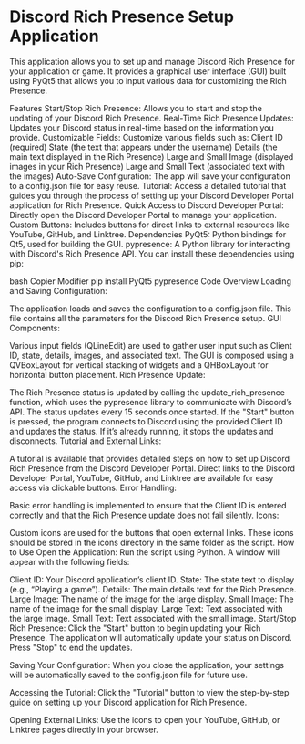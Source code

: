 # Discord Rich Presence Setup Application
This application allows you to set up and manage Discord Rich Presence for your application or game. It provides a graphical user interface (GUI) built using PyQt5 that allows you to input various data for customizing the Rich Presence.

Features
Start/Stop Rich Presence: Allows you to start and stop the updating of your Discord Rich Presence.
Real-Time Rich Presence Updates: Updates your Discord status in real-time based on the information you provide.
Customizable Fields: Customize various fields such as:
Client ID (required)
State (the text that appears under the username)
Details (the main text displayed in the Rich Presence)
Large and Small Image (displayed images in your Rich Presence)
Large and Small Text (associated text with the images)
Auto-Save Configuration: The app will save your configuration to a config.json file for easy reuse.
Tutorial: Access a detailed tutorial that guides you through the process of setting up your Discord Developer Portal application for Rich Presence.
Quick Access to Discord Developer Portal: Directly open the Discord Developer Portal to manage your application.
Custom Buttons: Includes buttons for direct links to external resources like YouTube, GitHub, and Linktree.
Dependencies
PyQt5: Python bindings for Qt5, used for building the GUI.
pypresence: A Python library for interacting with Discord's Rich Presence API.
You can install these dependencies using pip:

bash
Copier
Modifier
pip install PyQt5 pypresence
Code Overview
Loading and Saving Configuration:

The application loads and saves the configuration to a config.json file. This file contains all the parameters for the Discord Rich Presence setup.
GUI Components:

Various input fields (QLineEdit) are used to gather user input such as Client ID, state, details, images, and associated text.
The GUI is composed using a QVBoxLayout for vertical stacking of widgets and a QHBoxLayout for horizontal button placement.
Rich Presence Update:

The Rich Presence status is updated by calling the update_rich_presence function, which uses the pypresence library to communicate with Discord’s API. The status updates every 15 seconds once started.
If the "Start" button is pressed, the program connects to Discord using the provided Client ID and updates the status. If it’s already running, it stops the updates and disconnects.
Tutorial and External Links:

A tutorial is available that provides detailed steps on how to set up Discord Rich Presence from the Discord Developer Portal.
Direct links to the Discord Developer Portal, YouTube, GitHub, and Linktree are available for easy access via clickable buttons.
Error Handling:

Basic error handling is implemented to ensure that the Client ID is entered correctly and that the Rich Presence update does not fail silently.
Icons:

Custom icons are used for the buttons that open external links. These icons should be stored in the icons directory in the same folder as the script.
How to Use
Open the Application: Run the script using Python. A window will appear with the following fields:

Client ID: Your Discord application’s client ID.
State: The state text to display (e.g., “Playing a game”).
Details: The main details text for the Rich Presence.
Large Image: The name of the image for the large display.
Small Image: The name of the image for the small display.
Large Text: Text associated with the large image.
Small Text: Text associated with the small image.
Start/Stop Rich Presence: Click the "Start" button to begin updating your Rich Presence. The application will automatically update your status on Discord. Press "Stop" to end the updates.

Saving Your Configuration: When you close the application, your settings will be automatically saved to the config.json file for future use.

Accessing the Tutorial: Click the "Tutorial" button to view the step-by-step guide on setting up your Discord application for Rich Presence.

Opening External Links: Use the icons to open your YouTube, GitHub, or Linktree pages directly in your browser.
